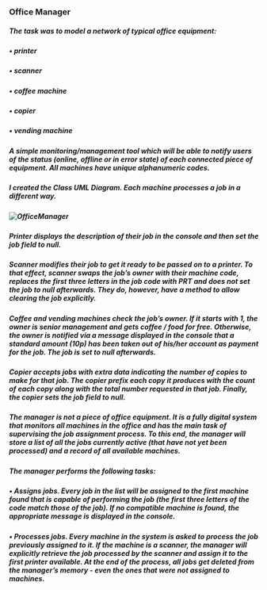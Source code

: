 <h3> Office Manager

<h5>The task was to model a network of typical office equipment:
<h5>• printer
<h5>• scanner
<h5>• coffee machine 
<h5>• copier
<h5>• vending machine
<h5>A simple monitoring/management tool which will be able to notify users of the status (online, offline or in error state) of each connected piece of equipment. All machines have unique alphanumeric codes.
 
 
<h5>I created the Class UML Diagram. Each machine processes a job in a different way.
<h5>  
 
 
 
![OfficeManager](https://github.com/IngaPosiunaite/QuizApplication/assets/119749457/f9305bb1-53aa-4206-b6b4-5f9493f11522)


 
 
 
<h5> Printer displays the description of their job in the console and then set the job field to null.
<h5> Scanner modifies their job to get it ready to be passed on to a printer. To that effect, scanner swaps the job’s owner with their machine code, replaces the first three letters in the job code with PRT and does not set the job to null afterwards. They do, however, have a method to allow clearing the job explicitly.
<h5> Coffee and vending machines check the job’s owner. If it starts with 1, the owner is senior management and gets coffee / food for free. Otherwise, the owner is notified via a message displayed in the console that a standard amount (10p) has been taken out of his/her account as payment for the job. The job is set to null afterwards.
<h5>Copier accepts jobs with extra data indicating the number of copies to make for that job. The copier prefix each copy it produces with the count of each copy along with the total number requested in that job. Finally, the copier sets the job field to null.

<h5>The manager is not a piece of office equipment. It is a fully digital system that monitors all machines in the office and has the main task of supervising the job assignment process. To this end, the manager will store a list of all the jobs currently active (that have not yet been processed) and a record of all available machines. 
<h5>The manager performs the following tasks:
<h5>• Assigns jobs. Every job in the list will be assigned to the first machine found that is capable of performing the job (the first three letters of the code match those of the job). If no compatible machine is found, the appropriate message is displayed in the console. 
<h5>• Processes jobs. Every machine in the system is asked to process the job previously assigned to it. If the machine is a scanner, the manager will explicitly retrieve the job processed by the scanner and assign it to the first printer available. At the end of the process, all jobs get deleted from the manager’s memory - even the ones that were not assigned to machines. 
